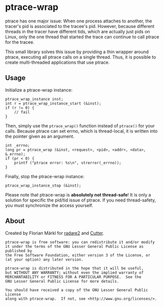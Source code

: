
# ptrace-wrap

ptrace has one major issue: When one process attaches to another, the tracer's pid is
associated to the tracee's pid.
However, because different threads in the tracer have different tids, which are actually just
pids on Linux, only the one thread that started the trace can continue to call ptrace for
the tracee.

This small library solves this issue by providing a thin wrapper around ptrace, executing
all ptrace calls on a single thread.
Thus, it is possible to create multi-threaded applications that use ptrace.

## Usage

Initialize a ptrace-wrap instance:

```
ptrace_wrap_instance inst;
int r = ptrace_wrap_instance_start (&inst);
if (r != 0) {
    // fail
}
```

Then, simply use the `ptrace_wrap()` function instead of `ptrace()` for your calls.
Because ptrace can set errno, which is thread-local, it is written into the pointer given as an argument.

```
int _errno;
long pr = ptrace_wrap (&inst, <request>, <pid>, <addr>, <data>, &_errno);
if (pr < 0) {
    printf ("ptrace error: %s\n", strerror(_errno));
}
```

Finally, stop the ptrace-wrap instance:
```
ptrace_wrap_instance_stop (&inst);
```

Please note that ptrace-wrap is **absolutely not thread-safe**!
It is only a solution for specific the pid/tid issue of ptrace.
If you need thread-safety, you must synchronize the access yourself.

## About

Created by Florian Märkl for [radare2](https://github.com/radare/radare2) and [Cutter](https://github.com/radareorg/cutter/).

```
ptrace-wrap is free software: you can redistribute it and/or modify
it under the terms of the GNU Lesser General Public License as published by
the Free Software Foundation, either version 3 of the License, or
(at your option) any later version.

ptrace-wrap is distributed in the hope that it will be useful,
but WITHOUT ANY WARRANTY; without even the implied warranty of
MERCHANTABILITY or FITNESS FOR A PARTICULAR PURPOSE.  See the
GNU Lesser General Public License for more details.

You should have received a copy of the GNU Lesser General Public License
along with ptrace-wrap.  If not, see <http://www.gnu.org/licenses/>.
```